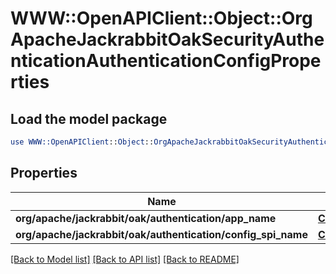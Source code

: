 # WWW::OpenAPIClient::Object::OrgApacheJackrabbitOakSecurityAuthenticationAuthenticationConfigProperties

## Load the model package
```perl
use WWW::OpenAPIClient::Object::OrgApacheJackrabbitOakSecurityAuthenticationAuthenticationConfigProperties;
```

## Properties
Name | Type | Description | Notes
------------ | ------------- | ------------- | -------------
**org/apache/jackrabbit/oak/authentication/app_name** | [**ConfigNodePropertyString**](ConfigNodePropertyString.md) |  | [optional] 
**org/apache/jackrabbit/oak/authentication/config_spi_name** | [**ConfigNodePropertyString**](ConfigNodePropertyString.md) |  | [optional] 

[[Back to Model list]](../README.md#documentation-for-models) [[Back to API list]](../README.md#documentation-for-api-endpoints) [[Back to README]](../README.md)


